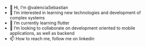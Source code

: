 - 👋 Hi, I’m @valenciaSebastian[
](https://www.linkedin.com/in/sebasti%C3%A1n-valencia-9b002b203/)
- 👀 I’m interested in learning new technologies and development of complex systems
- 🌱 I’m currently learning flutter
- 💞️ I’m looking to collaborate on development oriented to mobile applications, as well as backend
- 📫 How to reach me, follow me on linkedin [
](https://www.linkedin.com/in/sebasti%C3%A1n-valencia-9b002b203/)
<!---
valenciaSebastian/valenciaSebastian is a ✨ special ✨ repository because its `README.md` (this file) appears on your GitHub profile.
You can click the Preview link to take a look at your changes.
--->
